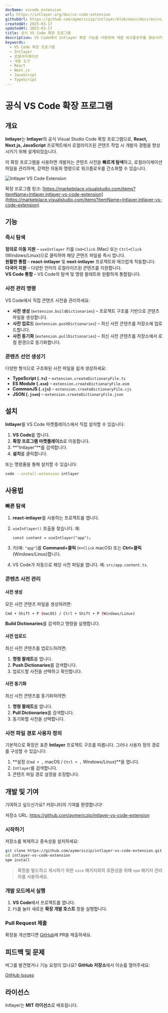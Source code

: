 ```yaml
---
docName: vscode_extension
url: https://intlayer.org/doc/vs-code-extension
githubUrl: https://github.com/aymericzip/intlayer/blob/main/docs/en/vs_code_extension.md
createdAt: 2025-03-17
updatedAt: 2025-03-17
title: 공식 VS Code 확장 프로그램
description: VS Code에서 Intlayer 확장 기능을 사용하여 개발 워크플로우를 향상시키는 방법을 배웁니다. 지역화된 콘텐츠 간을 빠르게 탐색하고 사전을 효율적으로 관리하세요.
keywords:
  - VS Code 확장 프로그램
  - Intlayer
  - 로컬라이제이션
  - 개발 도구
  - React
  - Next.js
  - JavaScript
  - TypeScript
---
```


# 공식 VS Code 확장 프로그램

## 개요

**Intlayer**는 **Intlayer**의 공식 Visual Studio Code 확장 프로그램으로, **React, Next.js, JavaScript** 프로젝트에서 로컬라이즈된 콘텐츠 작업 시 개발자 경험을 향상시키기 위해 설계되었습니다.

이 확장 프로그램을 사용하면 개발자는 콘텐츠 사전을 **빠르게 탐색**하고, 로컬라이제이션 파일을 관리하며, 강력한 자동화 명령으로 워크플로우를 간소화할 수 있습니다.

![Intlayer VS Code Extension](https://github.com/aymericzip/intlayer/blob/main/docs/assets/vs_code_extension_demo.gif)

확장 프로그램 링크: [https://marketplace.visualstudio.com/items?itemName=Intlayer.intlayer-vs-code-extension](https://marketplace.visualstudio.com/items?itemName=Intlayer.intlayer-vs-code-extension)

## 기능

### 즉시 탐색

**정의로 이동 지원** – `useIntlayer` 키를 `Cmd+Click` (Mac) 또는 `Ctrl+Click` (Windows/Linux)으로 클릭하여 해당 콘텐츠 파일을 즉시 엽니다.  
**원활한 통합** – **react-intlayer** 및 **next-intlayer** 프로젝트와 매끄럽게 작동합니다.  
**다국어 지원** – 다양한 언어의 로컬라이즈된 콘텐츠를 지원합니다.  
**VS Code 통합** – VS Code의 탐색 및 명령 팔레트와 원활하게 통합됩니다.

### 사전 관리 명령

VS Code에서 직접 콘텐츠 사전을 관리하세요:

- **사전 생성** (`extension.buildDictionaries`) – 프로젝트 구조를 기반으로 콘텐츠 파일을 생성합니다.
- **사전 업로드** (`extension.pushDictionaries`) – 최신 사전 콘텐츠를 저장소에 업로드합니다.
- **사전 동기화** (`extension.pullDictionaries`) – 최신 사전 콘텐츠를 저장소에서 로컬 환경으로 동기화합니다.

### 콘텐츠 선언 생성기

다양한 형식으로 구조화된 사전 파일을 쉽게 생성하세요:

- **TypeScript (`.ts`)** – `extension.createDictionaryFile.ts`
- **ES Module (`.esm`)** – `extension.createDictionaryFile.esm`
- **CommonJS (`.cjs`)** – `extension.createDictionaryFile.cjs`
- **JSON (`.json`)** – `extension.createDictionaryFile.json`

## 설치

**Intlayer**를 VS Code 마켓플레이스에서 직접 설치할 수 있습니다:

1. **VS Code**를 엽니다.
2. **확장 프로그램 마켓플레이스**로 이동합니다.
3. **"Intlayer"**를 검색합니다.
4. **설치**를 클릭합니다.

또는 명령줄을 통해 설치할 수 있습니다:

```sh
code --install-extension intlayer
```

## 사용법

### 빠른 탐색

1. **react-intlayer**를 사용하는 프로젝트를 엽니다.
2. `useIntlayer()` 호출을 찾습니다. 예:

   ```tsx
   const content = useIntlayer("app");
   ```

3. 키(예: `"app"`)를 **Command+클릭** (`⌘+Click` macOS) 또는 **Ctrl+클릭** (Windows/Linux)합니다.
4. VS Code가 자동으로 해당 사전 파일을 엽니다. 예: `src/app.content.ts`.

### 콘텐츠 사전 관리

#### 사전 생성

모든 사전 콘텐츠 파일을 생성하려면:

```sh
Cmd + Shift + P (macOS) / Ctrl + Shift + P (Windows/Linux)
```

**Build Dictionaries**를 검색하고 명령을 실행합니다.

#### 사전 업로드

최신 사전 콘텐츠를 업로드하려면:

1. **명령 팔레트**를 엽니다.
2. **Push Dictionaries**를 검색합니다.
3. 업로드할 사전을 선택하고 확인합니다.

#### 사전 동기화

최신 사전 콘텐츠를 동기화하려면:

1. **명령 팔레트**를 엽니다.
2. **Pull Dictionaries**를 검색합니다.
3. 동기화할 사전을 선택합니다.

### 사전 파일 경로 사용자 정의

기본적으로 확장은 표준 **Intlayer** 프로젝트 구조를 따릅니다. 그러나 사용자 정의 경로를 구성할 수 있습니다:

1. **설정 (`Cmd + ,` macOS / `Ctrl + ,` Windows/Linux)**을 엽니다.
2. `Intlayer`를 검색합니다.
3. 콘텐츠 파일 경로 설정을 조정합니다.

## 개발 및 기여

기여하고 싶으신가요? 커뮤니티의 기여를 환영합니다!

저장소 URL: https://github.com/aymericzip/intlayer-vs-code-extension

### 시작하기

저장소를 복제하고 종속성을 설치하세요:

```sh
git clone https://github.com/aymericzip/intlayer-vs-code-extension.git
cd intlayer-vs-code-extension
npm install
```

> 확장을 빌드하고 게시하기 위한 `vsce` 패키지와의 호환성을 위해 `npm` 패키지 관리자를 사용하세요.

### 개발 모드에서 실행

1. **VS Code**에서 프로젝트를 엽니다.
2. `F5`를 눌러 새로운 **확장 개발 호스트** 창을 실행합니다.

### Pull Request 제출

확장을 개선했다면 [GitHub](https://github.com/aymericzip/intlayer-vs-code-extension)에 PR을 제출하세요.

## 피드백 및 문제

버그를 발견했거나 기능 요청이 있나요? **GitHub 저장소**에서 이슈를 열어주세요:

[GitHub Issues](https://github.com/aymericzip/intlayer-vs-code-extension/issues)

## 라이선스

Intlayer는 **MIT 라이선스**로 배포됩니다.
